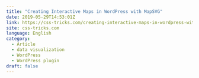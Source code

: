 ```yaml
---
title: "Creating Interactive Maps in WordPress with MapSVG"
date: 2019-05-29T14:53:01Z
link: https://css-tricks.com/creating-interactive-maps-in-wordpress-with-mapsvg/?utm_medium=RSS&utm_source=news.12bit.vn
site: css-tricks.com
language: English
category:
  - Article
  - data visualization
  - WordPress
  - WordPress plugin
draft: false
---
```

